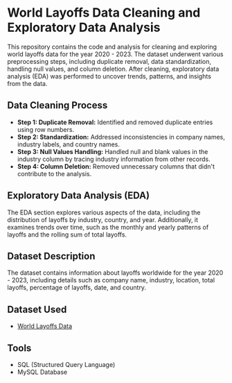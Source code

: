 # World Layoffs Data Cleaning and Exploratory Data Analysis

This repository contains the code and analysis for cleaning and exploring world layoffs data for the year 2020 - 2023. The dataset underwent various preprocessing steps, including duplicate removal, data standardization, handling null values, and column deletion. After cleaning, exploratory data analysis (EDA) was performed to uncover trends, patterns, and insights from the data.

## Data Cleaning Process
- **Step 1: Duplicate Removal:** Identified and removed duplicate entries using row numbers.
- **Step 2: Standardization:** Addressed inconsistencies in company names, industry labels, and country names.
- **Step 3: Null Values Handling:** Handled null and blank values in the industry column by tracing industry information from other records.
- **Step 4: Column Deletion:** Removed unnecessary columns that didn't contribute to the analysis.

## Exploratory Data Analysis (EDA)
The EDA section explores various aspects of the data, including the distribution of layoffs by industry, country, and year. Additionally, it examines trends over time, such as the monthly and yearly patterns of layoffs and the rolling sum of total layoffs.

## Dataset Description
The dataset contains information about layoffs worldwide for the year 2020 - 2023, including details such as company name, industry, location, total layoffs, percentage of layoffs, date, and country.

## Dataset Used
- [World Layoffs Data](layoffs.csv)

## Tools
- SQL (Structured Query Language)
- MySQL Database
